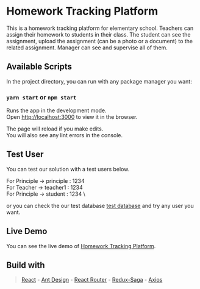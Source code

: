 # Homework Tracking Platform

This is a homework tracking platform for elementary school. Teachers can assign their homework to students in their class. The student can see the assignment, upload the assignment (can be a photo or a document) to the related assignment. Manager can see and supervise all of them.

## Available Scripts

In the project directory, you can run with any package manager you want:

### `yarn start` or `npm start`

Runs the app in the development mode.\
Open [http://localhost:3000](http://localhost:3000) to view it in the browser.

The page will reload if you make edits.\
You will also see any lint errors in the console.

## Test User

You can test our solution with a test users below.

For Principle -> principle : 1234 \
For Teacher -> teacher1 : 1234 \
For Principle -> student : 1234 \

or you can check the our test database [test database](https://homework-tracking-db.herokuapp.com/users) and try any user you want.

## Live Demo

You can see the live demo of [Homework Tracking Platform](https://homework-tracking.vercel.app/login).

## Build with

> [React](https://reactjs.org) - [Ant Design](hhttps://ant.design) - [React Router](https://reactrouter.com) - [Redux-Saga](https://redux-saga.js.org) - [Axios](https://www.axios.com)